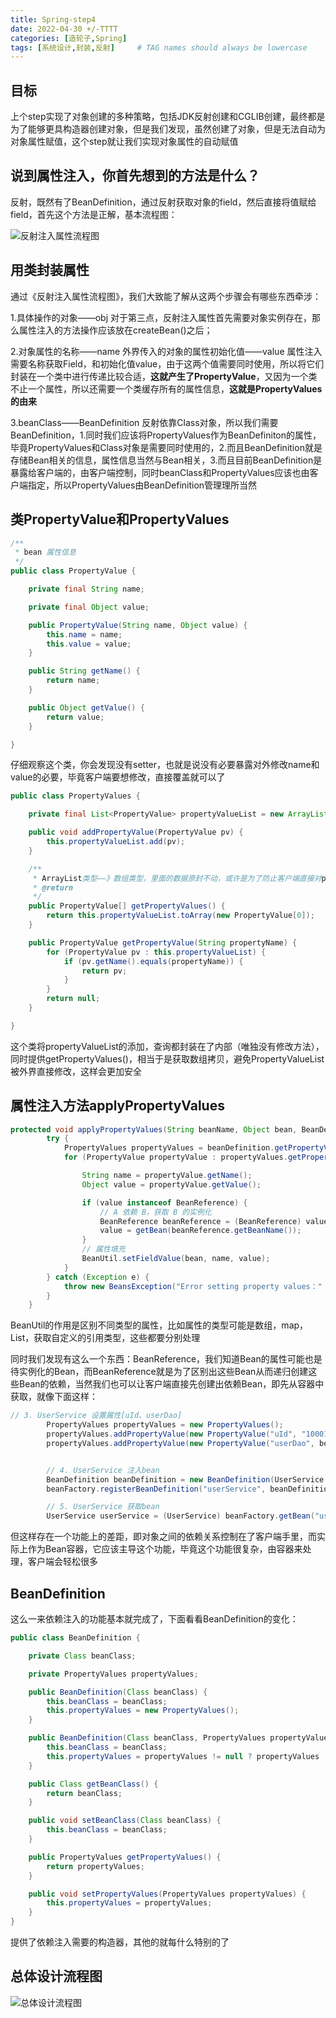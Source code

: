 ```yaml
---
title: Spring-step4
date: 2022-04-30 +/-TTTT
categories: [造轮子,Spring]
tags: [系统设计,封装,反射]     # TAG names should always be lowercase
---
```


## 目标
上个step实现了对象创建的多种策略，包括JDK反射创建和CGLIB创建，最终都是为了能够更具构造器创建对象，但是我们发现，虽然创建了对象，但是无法自动为对象属性赋值，这个step就让我们实现对象属性的自动赋值

## 说到属性注入，你首先想到的方法是什么？
反射，既然有了BeanDefinition，通过反射获取对象的field，然后直接将值赋给field，首先这个方法是正解，基本流程图：

![反射注入属性流程图](/blog/202205011232312.png "反射注入属性流程图")

## 用类封装属性
通过《反射注入属性流程图》，我们大致能了解从这两个步骤会有哪些东西牵涉：

1.具体操作的对象——obj
  对于第三点，反射注入属性首先需要对象实例存在，那么属性注入的方法操作应该放在createBean()之后；

2.对象属性的名称——name 外界传入的对象的属性初始化值——value
  属性注入需要名称获取Field，和初始化值value，由于这两个值需要同时使用，所以将它们封装在一个类中进行传递比较合适，**这就产生了PropertyValue**，又因为一个类不止一个属性，所以还需要一个类缓存所有的属性信息，**这就是PropertyValues的由来**

3.beanClass——BeanDefinition
  反射依靠Class对象，所以我们需要BeanDefinition，1.同时我们应该将PropertyValues作为BeanDefiniton的属性，毕竟PropertyValues和Class对象是需要同时使用的，2.而且BeanDefinition就是存储Bean相关的信息，属性信息当然与Bean相关，3.而且目前BeanDefinition是暴露给客户端的，由客户端控制，同时beanClass和PropertyValues应该也由客户端指定，所以PropertyValues由BeanDefinition管理理所当然

## 类PropertyValue和PropertyValues
```java
/**
 * bean 属性信息
 */
public class PropertyValue {

    private final String name;

    private final Object value;

    public PropertyValue(String name, Object value) {
        this.name = name;
        this.value = value;
    }

    public String getName() {
        return name;
    }

    public Object getValue() {
        return value;
    }

}
```

仔细观察这个类，你会发现没有setter，也就是说没有必要暴露对外修改name和value的必要，毕竟客户端要想修改，直接覆盖就可以了

```java
public class PropertyValues {

    private final List<PropertyValue> propertyValueList = new ArrayList<>();

    public void addPropertyValue(PropertyValue pv) {
        this.propertyValueList.add(pv);
    }

    /**
     * ArrayList类型——》数组类型，里面的数据原封不动，或许是为了防止客户端直接对propertyValueList进行操作
     * @return
     */
    public PropertyValue[] getPropertyValues() {
        return this.propertyValueList.toArray(new PropertyValue[0]);
    }

    public PropertyValue getPropertyValue(String propertyName) {
        for (PropertyValue pv : this.propertyValueList) {
            if (pv.getName().equals(propertyName)) {
                return pv;
            }
        }
        return null;
    }

}
```

这个类将propertyValueList的添加，查询都封装在了内部（唯独没有修改方法），同时提供getPropertyValues()，相当于是获取数组拷贝，避免PropertyValueList被外界直接修改，这样会更加安全

## 属性注入方法applyPropertyValues
```java
protected void applyPropertyValues(String beanName, Object bean, BeanDefinition beanDefinition) {
        try {
            PropertyValues propertyValues = beanDefinition.getPropertyValues();
            for (PropertyValue propertyValue : propertyValues.getPropertyValues()) {

                String name = propertyValue.getName();
                Object value = propertyValue.getValue();

                if (value instanceof BeanReference) {
                    // A 依赖 B，获取 B 的实例化
                    BeanReference beanReference = (BeanReference) value;
                    value = getBean(beanReference.getBeanName());
                }
                // 属性填充
                BeanUtil.setFieldValue(bean, name, value);
            }
        } catch (Exception e) {
            throw new BeansException("Error setting property values：" + beanName);
        }
    }
```

BeanUtil的作用是区别不同类型的属性，比如属性的类型可能是数组，map，List，获取自定义的引用类型，这些都要分别处理

同时我们发现有这么一个东西：BeanReference，我们知道Bean的属性可能也是待实例化的Bean，而BeanReference就是为了区别出这些Bean从而递归创建这些Bean的依赖，当然我们也可以让客户端直接先创建出依赖Bean，即先从容器中获取，就像下面这样：

```java
// 3. UserService 设置属性[uId、userDao]
        PropertyValues propertyValues = new PropertyValues();
        propertyValues.addPropertyValue(new PropertyValue("uId", "10001"));
        propertyValues.addPropertyValue(new PropertyValue("userDao", beanFactory.getBean("userDao")));


        // 4. UserService 注入bean
        BeanDefinition beanDefinition = new BeanDefinition(UserService.class, propertyValues);
        beanFactory.registerBeanDefinition("userService", beanDefinition);

        // 5. UserService 获取bean
        UserService userService = (UserService) beanFactory.getBean("userService");
```

但这样存在一个功能上的差距，即对象之间的依赖关系控制在了客户端手里，而实际上作为Bean容器，它应该主导这个功能，毕竟这个功能很复杂，由容器来处理，客户端会轻松很多

## BeanDefinition
这么一来依赖注入的功能基本就完成了，下面看看BeanDefinition的变化：

```java
public class BeanDefinition {

    private Class beanClass;

    private PropertyValues propertyValues;

    public BeanDefinition(Class beanClass) {
        this.beanClass = beanClass;
        this.propertyValues = new PropertyValues();
    }

    public BeanDefinition(Class beanClass, PropertyValues propertyValues) {
        this.beanClass = beanClass;
        this.propertyValues = propertyValues != null ? propertyValues : new PropertyValues();
    }

    public Class getBeanClass() {
        return beanClass;
    }

    public void setBeanClass(Class beanClass) {
        this.beanClass = beanClass;
    }

    public PropertyValues getPropertyValues() {
        return propertyValues;
    }

    public void setPropertyValues(PropertyValues propertyValues) {
        this.propertyValues = propertyValues;
    }
}
```

提供了依赖注入需要的构造器，其他的就每什么特别的了

## 总体设计流程图

![总体设计流程图](/blog/202205011315507.png "总体设计流程图")


